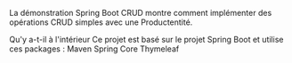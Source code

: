 La démonstration Spring Boot CRUD montre comment implémenter des opérations CRUD simples avec une Productentité.

Qu'y a-t-il à l'intérieur
Ce projet est basé sur le projet Spring Boot et utilise ces packages :
Maven
Spring Core
Thymeleaf
